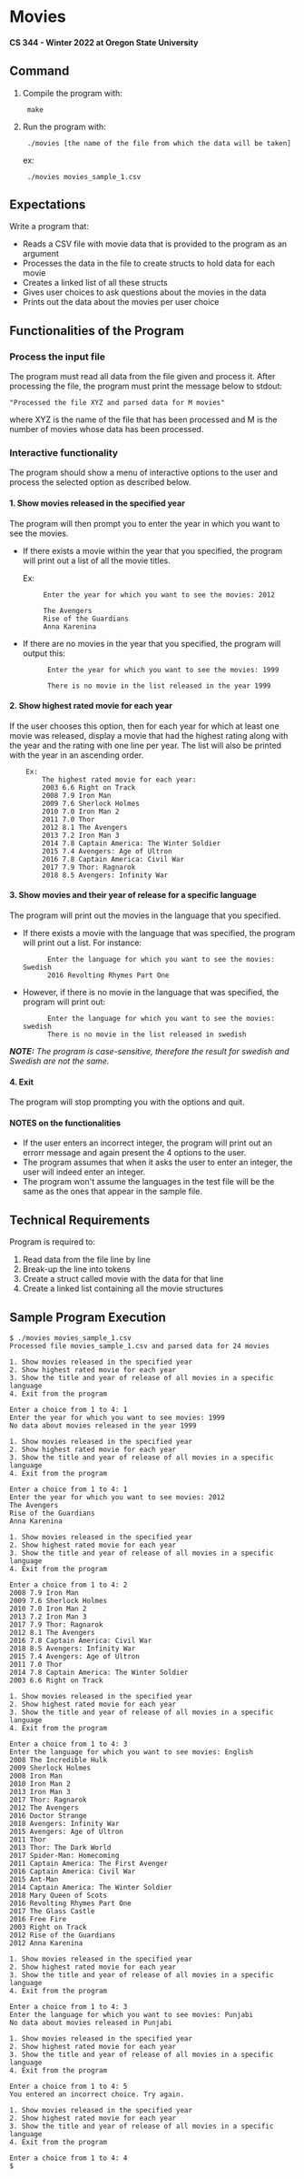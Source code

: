 # Movies
#### CS 344 - Winter 2022 at Oregon State University

## Command 

1) Compile the program with: 
    
        make

2) Run the program with: 

        ./movies [the name of the file from which the data will be taken]

    ex: 
    
        ./movies movies_sample_1.csv

## Expectations 

Write a program that: 
- Reads a CSV file with movie data that is provided to the program as an argument
- Processes the data in the file to create structs to hold data for each movie
- Creates a linked list of all these structs
- Gives user choices to ask questions about the movies in the data
- Prints out the data about the movies per user choice

## Functionalities of the Program

### Process the input file

The program must read all data from the file given and process it. After processing the file, the program must print the message below to stdout: 

    "Processed the file XYZ and parsed data for M movies" 

where XYZ is the name of the file that has been processed and M is the number of movies whose data has been processed.

### Interactive functionality

The program should show a menu of interactive options to the user and process the selected option as described below. 

#### 1. Show movies released in the specified year

The program will then prompt you to enter the year in which you want to see the movies. 

- If there exists a movie within the year that you specified, the program will print out a list of all the movie titles. 

    Ex: 
    
           Enter the year for which you want to see the movies: 2012
           
           The Avengers
           Rise of the Guardians
           Anna Karenina

- If there are no movies in the year that you specified, the program will output this: 

            Enter the year for which you want to see the movies: 1999
            
            There is no movie in the list released in the year 1999
            
#### 2. Show highest rated movie for each year  

If the user chooses this option, then for each year for which at least one movie was released, display a movie that had the highest rating along with the year and the rating with one line per year. The list will also
be printed with the year in an ascending order.

        Ex: 
            The highest rated movie for each year: 
            2003 6.6 Right on Track
            2008 7.9 Iron Man
            2009 7.6 Sherlock Holmes
            2010 7.0 Iron Man 2
            2011 7.0 Thor
            2012 8.1 The Avengers
            2013 7.2 Iron Man 3
            2014 7.8 Captain America: The Winter Soldier
            2015 7.4 Avengers: Age of Ultron
            2016 7.8 Captain America: Civil War
            2017 7.9 Thor: Ragnarok
            2018 8.5 Avengers: Infinity War
            
#### 3. Show movies and their year of release for a specific language 

The program will print out the movies in the language that you specified. 

- If there exists a movie with the language that was specified, the program will print out a list. For instance: 
    
            Enter the language for which you want to see the movies: Swedish
            2016 Revolting Rhymes Part One

- However, if there is no movie in the language that was specified, the program will print out: 

            Enter the language for which you want to see the movies: swedish
            There is no movie in the list released in swedish
            
***NOTE:*** 
  *The program is case-sensitive, therefore the result for swedish and Swedish are not the same.* 
            
#### 4. Exit 

The program will stop prompting you with the options and quit. 

#### NOTES on the functionalities
- If the user enters an incorrect integer, the program will print out an errorr message and again present the 4 options to the user.
- The program assumes that when it asks the user to enter an integer, the user will indeed enter an integer.
- The program won't assume the languages in the test file will be the same as the ones that appear in the sample file.

## Technical Requirements

Program is required to: 
1. Read data from the file line by line
2. Break-up the line into tokens
3. Create a struct called movie with the data for that line
4. Create a linked list containing all the movie structures

## Sample Program Execution 
```
$ ./movies movies_sample_1.csv 
Processed file movies_sample_1.csv and parsed data for 24 movies

1. Show movies released in the specified year
2. Show highest rated movie for each year
3. Show the title and year of release of all movies in a specific language
4. Exit from the program

Enter a choice from 1 to 4: 1
Enter the year for which you want to see movies: 1999
No data about movies released in the year 1999

1. Show movies released in the specified year
2. Show highest rated movie for each year
3. Show the title and year of release of all movies in a specific language
4. Exit from the program

Enter a choice from 1 to 4: 1
Enter the year for which you want to see movies: 2012
The Avengers
Rise of the Guardians
Anna Karenina

1. Show movies released in the specified year
2. Show highest rated movie for each year
3. Show the title and year of release of all movies in a specific language
4. Exit from the program

Enter a choice from 1 to 4: 2
2008 7.9 Iron Man
2009 7.6 Sherlock Holmes
2010 7.0 Iron Man 2
2013 7.2 Iron Man 3
2017 7.9 Thor: Ragnarok
2012 8.1 The Avengers
2016 7.8 Captain America: Civil War
2018 8.5 Avengers: Infinity War
2015 7.4 Avengers: Age of Ultron
2011 7.0 Thor
2014 7.8 Captain America: The Winter Soldier
2003 6.6 Right on Track

1. Show movies released in the specified year
2. Show highest rated movie for each year
3. Show the title and year of release of all movies in a specific language
4. Exit from the program

Enter a choice from 1 to 4: 3
Enter the language for which you want to see movies: English
2008 The Incredible Hulk
2009 Sherlock Holmes
2008 Iron Man
2010 Iron Man 2
2013 Iron Man 3
2017 Thor: Ragnarok
2012 The Avengers
2016 Doctor Strange
2018 Avengers: Infinity War
2015 Avengers: Age of Ultron
2011 Thor
2013 Thor: The Dark World
2017 Spider-Man: Homecoming
2011 Captain America: The First Avenger
2016 Captain America: Civil War
2015 Ant-Man
2014 Captain America: The Winter Soldier
2018 Mary Queen of Scots
2016 Revolting Rhymes Part One
2017 The Glass Castle
2016 Free Fire
2003 Right on Track
2012 Rise of the Guardians
2012 Anna Karenina

1. Show movies released in the specified year
2. Show highest rated movie for each year
3. Show the title and year of release of all movies in a specific language
4. Exit from the program

Enter a choice from 1 to 4: 3
Enter the language for which you want to see movies: Punjabi
No data about movies released in Punjabi

1. Show movies released in the specified year
2. Show highest rated movie for each year
3. Show the title and year of release of all movies in a specific language
4. Exit from the program

Enter a choice from 1 to 4: 5
You entered an incorrect choice. Try again.

1. Show movies released in the specified year
2. Show highest rated movie for each year
3. Show the title and year of release of all movies in a specific language
4. Exit from the program

Enter a choice from 1 to 4: 4
$
```
